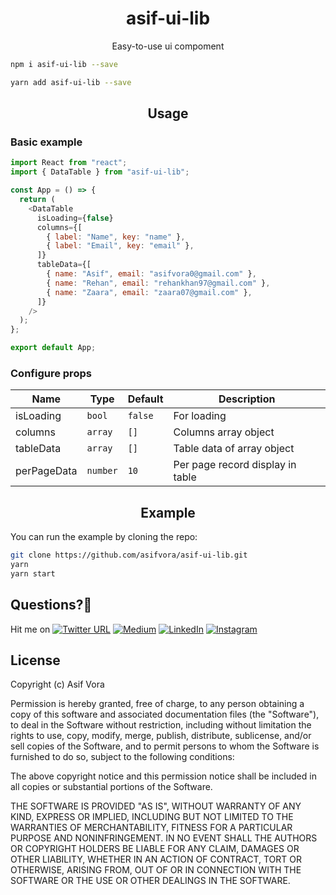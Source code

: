 <h1 align="center">asif-ui-lib</h1>

<p align="center">Easy-to-use ui compoment</p>

```sh
npm i asif-ui-lib --save
```

```sh
yarn add asif-ui-lib --save
```

<h2 align="center">Usage</h2>

### Basic example

```javascript
import React from "react";
import { DataTable } from "asif-ui-lib";

const App = () => {
  return (
    <DataTable
      isLoading={false}
      columns={[
        { label: "Name", key: "name" },
        { label: "Email", key: "email" },
      ]}
      tableData={[
        { name: "Asif", email: "asifvora0@gmail.com" },
        { name: "Rehan", email: "rehankhan97@gmail.com" },
        { name: "Zaara", email: "zaara07@gmail.com" },
      ]}
    />
  );
};

export default App;
```


### Configure props

| Name             | Type       | Default                                      | Description                                                                                                                                                                                                                                                  |
| ---------------- | ---------- | -------------------------------------------- | ------------------------------------------------------------------------------------------------------------------------------------------------------------------------------------------------------------------------------------------------------------ |
| isLoading        | `bool`   | `false`                                       | For loading                                                                                                                                                       |
| columns        | `array`   | `[]`                                       | Columns array object                                                                                                                                                          |
| tableData        | `array`   | `[]`                                       | Table data of array object                                                                                                                                                        |
| perPageData        | `number`   | `10`                                       | Per page record display in table                       

<h2 align="center">Example</h2>

You can run the example by cloning the repo:

```sh
git clone https://github.com/asifvora/asif-ui-lib.git
yarn
yarn start
```

## Questions?🤔

Hit me on [![Twitter URL](https://img.shields.io/twitter/url/http/shields.io.svg?style=social)](https://twitter.com/007_dark_shadow)
[![Medium](https://img.shields.io/badge/Medium-asifvora-brightgreen.svg)](https://medium.com/@asifvora)
[![LinkedIn](https://img.shields.io/badge/LinkedIn-asifvora-blue.svg)](https://www.linkedin.com/in/asif-vora/)
[![Instagram](https://img.shields.io/badge/Instagram-Asif%20Vora-green.svg)](https://www.instagram.com/007_dark_shadow/)

## License

Copyright (c) Asif Vora

Permission is hereby granted, free of charge, to any person obtaining a copy
of this software and associated documentation files (the "Software"), to deal
in the Software without restriction, including without limitation the rights
to use, copy, modify, merge, publish, distribute, sublicense, and/or sell
copies of the Software, and to permit persons to whom the Software is
furnished to do so, subject to the following conditions:

The above copyright notice and this permission notice shall be included in all
copies or substantial portions of the Software.

THE SOFTWARE IS PROVIDED "AS IS", WITHOUT WARRANTY OF ANY KIND, EXPRESS OR
IMPLIED, INCLUDING BUT NOT LIMITED TO THE WARRANTIES OF MERCHANTABILITY,
FITNESS FOR A PARTICULAR PURPOSE AND NONINFRINGEMENT. IN NO EVENT SHALL THE
AUTHORS OR COPYRIGHT HOLDERS BE LIABLE FOR ANY CLAIM, DAMAGES OR OTHER
LIABILITY, WHETHER IN AN ACTION OF CONTRACT, TORT OR OTHERWISE, ARISING FROM,
OUT OF OR IN CONNECTION WITH THE SOFTWARE OR THE USE OR OTHER DEALINGS IN THE
SOFTWARE.
